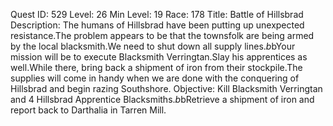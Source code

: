 Quest ID: 529
Level: 26
Min Level: 19
Race: 178
Title: Battle of Hillsbrad
Description: The humans of Hillsbrad have been putting up unexpected resistance.The problem appears to be that the townsfolk are being armed by the local blacksmith.We need to shut down all supply lines.$b$bYour mission will be to execute Blacksmith Verringtan.Slay his apprentices as well.While there, bring back a shipment of iron from their stockpile.The supplies will come in handy when we are done with the conquering of Hillsbrad and begin razing Southshore.
Objective: Kill Blacksmith Verringtan and 4 Hillsbrad Apprentice Blacksmiths.$b$bRetrieve a shipment of iron and report back to Darthalia in Tarren Mill.
